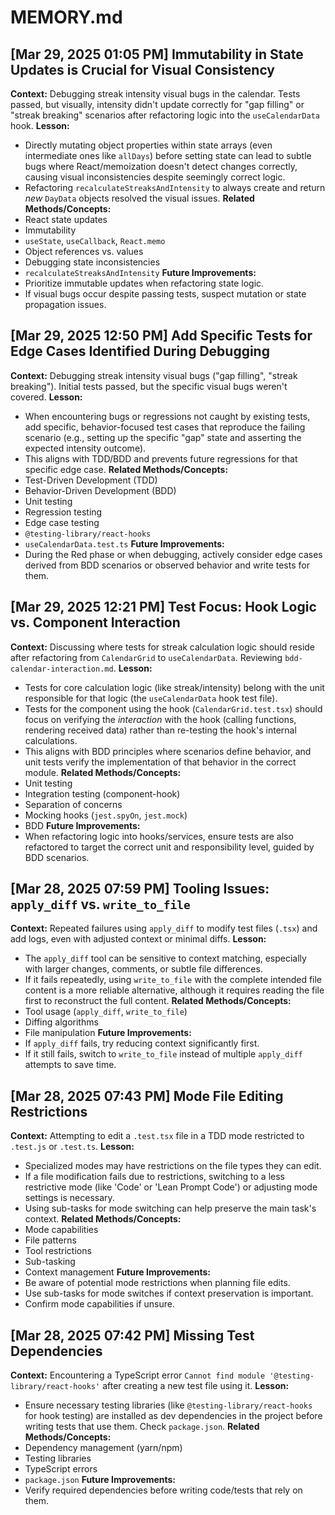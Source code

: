 # MEMORY.md

## [Mar 29, 2025 01:05 PM] Immutability in State Updates is Crucial for Visual Consistency
**Context:** Debugging streak intensity visual bugs in the calendar. Tests passed, but visually, intensity didn't update correctly for "gap filling" or "streak breaking" scenarios after refactoring logic into the `useCalendarData` hook.
**Lesson:**
- Directly mutating object properties within state arrays (even intermediate ones like `allDays`) before setting state can lead to subtle bugs where React/memoization doesn't detect changes correctly, causing visual inconsistencies despite seemingly correct logic.
- Refactoring `recalculateStreaksAndIntensity` to always create and return *new* `DayData` objects resolved the visual issues.
**Related Methods/Concepts:**
- React state updates
- Immutability
- `useState`, `useCallback`, `React.memo`
- Object references vs. values
- Debugging state inconsistencies
- `recalculateStreaksAndIntensity`
**Future Improvements:**
- Prioritize immutable updates when refactoring state logic.
- If visual bugs occur despite passing tests, suspect mutation or state propagation issues.

## [Mar 29, 2025 12:50 PM] Add Specific Tests for Edge Cases Identified During Debugging
**Context:** Debugging streak intensity visual bugs ("gap filling", "streak breaking"). Initial tests passed, but the specific visual bugs weren't covered.
**Lesson:**
- When encountering bugs or regressions not caught by existing tests, add specific, behavior-focused test cases that reproduce the failing scenario (e.g., setting up the specific "gap" state and asserting the expected intensity outcome).
- This aligns with TDD/BDD and prevents future regressions for that specific edge case.
**Related Methods/Concepts:**
- Test-Driven Development (TDD)
- Behavior-Driven Development (BDD)
- Unit testing
- Regression testing
- Edge case testing
- `@testing-library/react-hooks`
- `useCalendarData.test.ts`
**Future Improvements:**
- During the Red phase or when debugging, actively consider edge cases derived from BDD scenarios or observed behavior and write tests for them.

## [Mar 29, 2025 12:21 PM] Test Focus: Hook Logic vs. Component Interaction
**Context:** Discussing where tests for streak calculation logic should reside after refactoring from `CalendarGrid` to `useCalendarData`. Reviewing `bdd-calendar-interaction.md`.
**Lesson:**
- Tests for core calculation logic (like streak/intensity) belong with the unit responsible for that logic (the `useCalendarData` hook test file).
- Tests for the component using the hook (`CalendarGrid.test.tsx`) should focus on verifying the *interaction* with the hook (calling functions, rendering received data) rather than re-testing the hook's internal calculations.
- This aligns with BDD principles where scenarios define behavior, and unit tests verify the implementation of that behavior in the correct module.
**Related Methods/Concepts:**
- Unit testing
- Integration testing (component-hook)
- Separation of concerns
- Mocking hooks (`jest.spyOn`, `jest.mock`)
- BDD
**Future Improvements:**
- When refactoring logic into hooks/services, ensure tests are also refactored to target the correct unit and responsibility level, guided by BDD scenarios.

## [Mar 28, 2025 07:59 PM] Tooling Issues: `apply_diff` vs. `write_to_file`
**Context:** Repeated failures using `apply_diff` to modify test files (`.tsx`) and add logs, even with adjusted context or minimal diffs.
**Lesson:**
- The `apply_diff` tool can be sensitive to context matching, especially with larger changes, comments, or subtle file differences.
- If it fails repeatedly, using `write_to_file` with the complete intended file content is a more reliable alternative, although it requires reading the file first to reconstruct the full content.
**Related Methods/Concepts:**
- Tool usage (`apply_diff`, `write_to_file`)
- Diffing algorithms
- File manipulation
**Future Improvements:**
- If `apply_diff` fails, try reducing context significantly first.
- If it still fails, switch to `write_to_file` instead of multiple `apply_diff` attempts to save time.

## [Mar 28, 2025 07:43 PM] Mode File Editing Restrictions
**Context:** Attempting to edit a `.test.tsx` file in a TDD mode restricted to `.test.js` or `.test.ts`.
**Lesson:**
- Specialized modes may have restrictions on the file types they can edit.
- If a file modification fails due to restrictions, switching to a less restrictive mode (like 'Code' or 'Lean Prompt Code') or adjusting mode settings is necessary.
- Using sub-tasks for mode switching can help preserve the main task's context.
**Related Methods/Concepts:**
- Mode capabilities
- File patterns
- Tool restrictions
- Sub-tasking
- Context management
**Future Improvements:**
- Be aware of potential mode restrictions when planning file edits.
- Use sub-tasks for mode switches if context preservation is important.
- Confirm mode capabilities if unsure.

## [Mar 28, 2025 07:42 PM] Missing Test Dependencies
**Context:** Encountering a TypeScript error `Cannot find module '@testing-library/react-hooks'` after creating a new test file using it.
**Lesson:**
- Ensure necessary testing libraries (like `@testing-library/react-hooks` for hook testing) are installed as dev dependencies in the project before writing tests that use them. Check `package.json`.
**Related Methods/Concepts:**
- Dependency management (yarn/npm)
- Testing libraries
- TypeScript errors
- `package.json`
**Future Improvements:**
- Verify required dependencies before writing code/tests that rely on them.